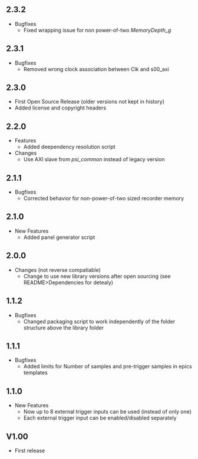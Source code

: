 ## 2.3.2
* Bugfixes
  * Fixed wrapping issue for non power-of-two *MemoryDepth\_g*

## 2.3.1
* Bugfixes
  * Removed wrong clock association between Clk and s00\_axi

## 2.3.0
* First Open Source Release (older versions not kept in history)
* Added license and copyright headers

## 2.2.0
* Features
  * Added deependency resolution script
* Changes
  * Use AXI slave from *psi\_common* instead of legacy version

## 2.1.1
* Bugfixes
  * Corrected behavior for non-power-of-two sized recorder memory 

## 2.1.0
* New Features
  * Added panel generator script

## 2.0.0
* Changes (not reverse compatiable)
  * Change to use new library versions after open sourcing (see README>Dependencies for detealy)

## 1.1.2
* Bugfixes
  * Changed packaging script to work independently of the folder structure above the library folder

## 1.1.1
* Bugfixes
  * Added limits for Number of samples and pre-trigger samples in epics templates

## 1.1.0
* New Features
  * Now up to 8 external trigger inputs can be used (instead of only one)
  * Each external trigger input can be enabled/disabled separately

## V1.00
* First release